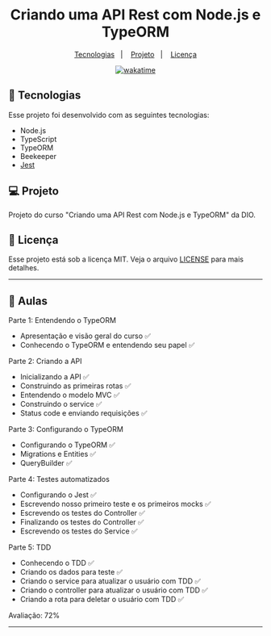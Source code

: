 <h1 align="center">
  Criando uma API Rest com Node.js e TypeORM
</h1>

<p align="center">
  <a href="#-tecnologias">Tecnologias</a>&nbsp;&nbsp;&nbsp;|&nbsp;&nbsp;&nbsp;
  <a href="#-projeto">Projeto</a>&nbsp;&nbsp;&nbsp;|&nbsp;&nbsp;&nbsp;
  <a href="#memo-licença">Licença</a>
</p>

<p align="center">
<a href="https://wakatime.com/badge/user/68660678-6b86-4b78-98df-f5f41a37e1bc/project/662f7994-c48f-4db1-82a7-03cc46e8dfe1"><img src="https://wakatime.com/badge/user/68660678-6b86-4b78-98df-f5f41a37e1bc/project/662f7994-c48f-4db1-82a7-03cc46e8dfe1.svg" alt="wakatime"></a>
</p>

## 🚀 Tecnologias

Esse projeto foi desenvolvido com as seguintes tecnologias:

- Node.js
- TypeScript
- TypeORM
- Beekeeper
- [Jest](https://jestjs.io/)

## 💻 Projeto

Projeto do curso "Criando uma API Rest com Node.js e TypeORM" da DIO.

## :memo: Licença

Esse projeto está sob a licença MIT. Veja o arquivo [LICENSE](LICENSE) para mais detalhes.

---

## :memo: Aulas

Parte 1: Entendendo o TypeORM

- Apresentação e visão geral do curso ✅
- Conhecendo o TypeORM e entendendo seu papel ✅

Parte 2: Criando a API

- Inicializando a API ✅
- Construindo as primeiras rotas ✅
- Entendendo o modelo MVC ✅
- Construindo o service ✅
- Status code e enviando requisições ✅

Parte 3: Configurando o TypeORM

- Configurando o TypeORM ✅
- Migrations e Entities ✅
- QueryBuilder ✅

Parte 4: Testes automatizados

- Configurando o Jest ✅
- Escrevendo nosso primeiro teste e os primeiros mocks ✅
- Escrevendo os testes do Controller ✅
- Finalizando os testes do Controller ✅
- Escrevendo os testes do Service ✅

Parte 5: TDD

- Conhecendo o TDD ✅
- Criando os dados para teste ✅
- Criando o service para atualizar o usuário com TDD ✅
- Criando o controller para atualizar o usuário com TDD ✅
- Criando a rota para deletar o usuário com TDD ✅

Avaliação: 72%

---
